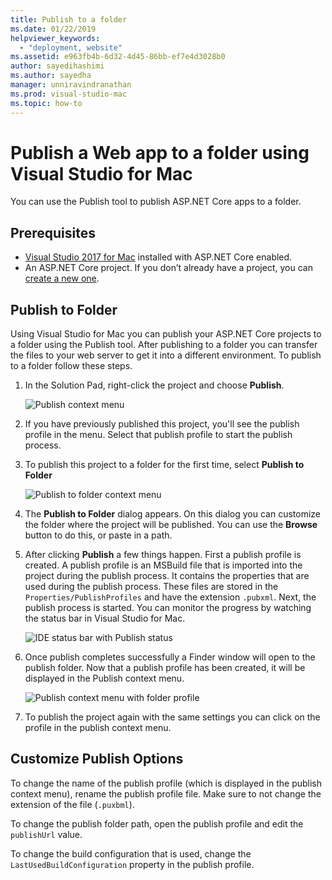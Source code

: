 ```yaml
---
title: Publish to a folder
ms.date: 01/22/2019
helpviewer_keywords:
  - "deployment, website"
ms.assetid: e963fb4b-6d32-4d45-86bb-ef7e4d3028b0
author: sayedihashimi
ms.author: sayedha
manager: unniravindranathan
ms.prod: visual-studio-mac
ms.topic: how-to
---
```

# Publish a Web app to a folder using Visual Studio for Mac

You can use the Publish tool to publish ASP.NET Core apps to a folder.

## Prerequisites

- [Visual Studio 2017 for Mac](https://visualstudio.microsoft.com/downloads/?utm_medium=microsoft&utm_source=docs.microsoft.com&utm_campaign=inline+link&utm_content=download+vs4mac2017) installed with ASP.NET Core enabled.
- An ASP.NET Core project. If you don’t already have a project, you can [create a new one](./create-new-projects.md?view=vsmac-2017).

## Publish to Folder

Using Visual Studio for Mac you can publish your ASP.NET Core projects to a folder using the Publish tool. After publishing to a folder you can transfer the files to your web server to get it into a different environment. To publish to a folder follow these steps.

 1. In the Solution Pad, right-click the project and choose **Publish**.

    ![Publish context menu](media/publish-context-menu.png)

 2. If you have previously published this project, you'll see the publish profile in the menu. Select that publish profile to start the publish process.

 3. To publish this project to a folder for the first time, select **Publish to Folder**

    ![Publish to folder context menu](media/publish-to-folder-context-menu.png)

 4. The **Publish to Folder** dialog appears. On this dialog you can customize the folder where the project will be published. You can use the **Browse** button to do this, or paste in a path.

 5. After clicking **Publish** a few things happen. First a publish profile is created. A publish profile is an MSBuild file that is imported into the project during the publish process. It contains the properties that are used during the publish process. These files are stored in the `Properties/PublishProfiles` and have the extension `.pubxml`. Next, the publish process is started. You can monitor the progress by watching the status bar in Visual Studio for Mac.

    ![IDE status bar with Publish status](media/publish-to-folder-status-bar.png)

 6. Once publish completes successfully a Finder window will open to the publish folder. Now that a publish profile has been created, it will be displayed in the Publish context menu.

    ![Publish context menu with folder profile](media/publish-context-menu-with-folder-profile.png)

 7. To publish the project again with the same settings you can click on the profile in the publish context menu.

## Customize Publish Options

To change the name of the publish profile (which is displayed in the publish context menu), rename the publish profile file. Make sure to not change the extension of the file (`.puxbml`).

To change the publish folder path, open the publish profile and edit the `publishUrl` value.

To change the build configuration that is used, change the `LastUsedBuildConfiguration` property in the publish profile.